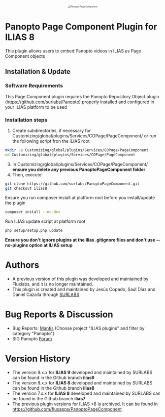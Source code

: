<div alt style="text-align: center; transform: scale(.5);">
	<picture>
		<source media="(prefers-color-scheme: dark)" srcset="https://github.com/surlabs/PanoptoPageComponent/blob/ilias8/templates/GitBannerPCPanopto.png" />
		<img alt="Panopto Page Component" src="https://github.com/surlabs/PanoptoPageComponent/blob/ilias8/templates/GitBannerPCPanopto.png" />
	</picture>
</div>

# Panopto Page Component Plugin for ILIAS 8
This plugin allows users to embed Panopto videos in ILIAS as Page Component objects

## Installation & Update

### Software Requirements
This Page Component plugin requires the Panopto Repository Object plugin (https://github.com/surlabs/Panopto) properly installed and configured in your ILIAS platform to be used

### Installation steps
1. Create subdirectories, if necessary for Customizing/global/plugins/Services/COPage/PageComponent/ or run the following script fron the ILIAS root
   
```bash
mkdir -p Customizing/global/plugins/Services/COPage/PageComponent
cd Customizing/global/plugins/Services/COPage/PageComponent
```

3. In Customizing/global/plugins/Services/COPage/PageComponent/ **ensure you delete any previous PanoptoPageComponent folder**
4. Then, execute:

```bash
git clone https://github.com/surlabs/PanoptoPageComponent.git
git checkout ilias8
```

Ensure you run composer install at platform root before you install/update the plugin
```bash
composer install --no-dev
```

Run ILIAS update script at platform root
```bash
php setup/setup.php update
```
**Ensure you don't ignore plugins at the ilias .gitignore files and don't use --no-plugins option at ILIAS setup**

# Authors
* A previous version of this plugin was developed and maintained by Fluxlabs, and it is no longer maintained.
* This plugin is created and maintained by Jesús Copado, Saúl Díaz and Daniel Cazalla through [SURLABS](https://surlabs.es)

# Bug Reports & Discussion
- Bug Reports: [Mantis](https://www.ilias.de/mantis) (Choose project "ILIAS plugins" and filter by category "Panopto")
- SIG Panopto [Forum](https://docu.ilias.de/goto_docu_frm_13755.html)

# Version History
* The version 9.x.x for **ILIAS 9** developed and maintained by SURLABS can be found in the Github branch **ilias9**
* The version 8.x.x for **ILIAS 8** developed and maintained by SURLABS can be found in the Github branch **ilias8**
* The version 7.x.x for **ILIAS 9** developed and maintained by SURLABS can be found in the Github branch **ilias7**
* The previous plugin versions for ILIAS <8 is archived. It can be found in https://github.com/fluxapps/PanoptoPageComponent
